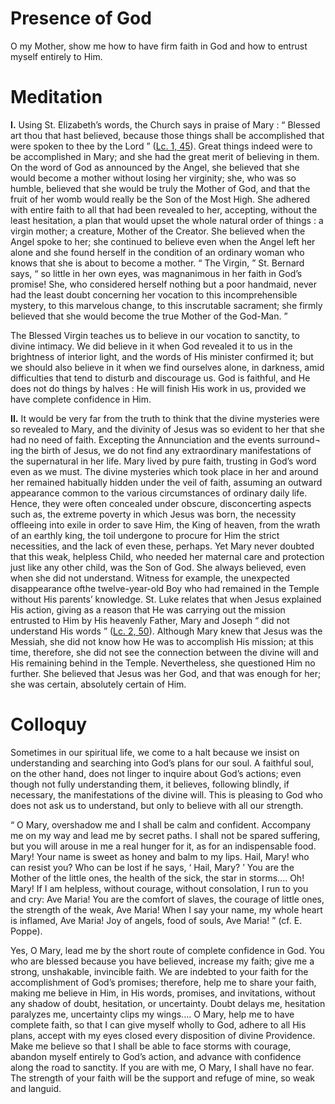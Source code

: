 # Presence of God

O my Mother, show me how to have firm faith in God and how to entrust myself entirely to Him.

# Meditation

**I.** Using St. Elizabeth’s words, the Church says in praise of Mary : “ Blessed art thou that hast believed, because those things shall be accomplished that were spoken to thee by the Lord ” ([Lc. 1, 45](https://vulgata.online/bible/Lc.1?ed=DR2&vfn=DR2.Lc.1.45:vs)). Great things indeed were to be accomplished in Mary; and she had the great merit of believing in them. On the word of God as announced by the Angel, she believed that she would become a mother without losing her virginity; she, who was so humble, believed that she would be truly the Mother of God, and that the fruit of her womb would really be the Son of the Most High. She adhered with entire faith to all that had been revealed to her, accepting, without the least hesitation, a plan that would upset the whole natural order of things : a virgin mother; a creature, Mother of the Creator. She believed when the Angel spoke to her; she continued to believe even when the Angel left her alone and she found herself in the condition of an ordinary woman who knows that she is about to become a mother. “ The Virgin, ” St. Bernard says, “ so little in her own eyes, was magnanimous in her faith in God’s promise! She, who considered herself nothing but a poor handmaid, never had the least doubt concerning her vocation to this incomprehensible mystery, to this marvelous change, to this inscrutable sacrament; she firmly believed that she would become the true Mother of the God-Man. ”

The Blessed Virgin teaches us to believe in our vocation to sanctity, to divine intimacy. We did believe in it when God revealed it to us in the brightness of interior light, and the words of His minister confirmed it; but we should also believe in it when we find ourselves alone, in darkness, amid difficulties that tend to disturb and discourage us. God is faithful, and He does not do things by halves : He will finish His work in us, provided we have complete confidence in Him.

**II.** It would be very far from the truth to think that the divine mysteries were so revealed to Mary, and the divinity of Jesus was so evident to her that she had no need of faith. Excepting the Annunciation and the events surround¬ ing the birth of Jesus, we do not find any extraordinary manifestations of the supernatural in her life. Mary lived by pure faith, trusting in God’s word even as we must. The divine mysteries which took place in her and around her remained habitually hidden under the veil of faith, assuming an outward appearance common to the various circumstances of ordinary daily life. Hence, they were often concealed under obscure, disconcerting aspects such as, the extreme poverty in which Jesus was born, the necessity offleeing into exile in order to save Him, the King of heaven, from the wrath of an earthly king, the toil undergone to procure for Him the strict necessities, and the lack of even these, perhaps. Yet Mary never doubted that this weak, helpless Child, who needed her maternal care and protection just like any other child, was the Son of God. She always believed, even when she did not understand. Witness for example, the unexpected disappearance ofthe twelve-year-old Boy who had remained in the Temple without His parents’ knowledge. St. Luke relates that when Jesus explained His action, giving as a reason that He was carrying out the mission entrusted to Him by His heavenly Father, Mary and Joseph “ did not understand His words ” ([Lc. 2, 50](https://vulgata.online/bible/Lc.2?ed=DR2&vfn=DR2.Lc.2.50:vs)). Although Mary knew that Jesus was the Messiah, she did not know how He was to accomplish His mission; at this time, therefore, she did not see the connection between the divine will and His remaining behind in the Temple. Nevertheless, she questioned Him no further. She believed that Jesus was her God, and that was enough for her; she was certain, absolutely certain of Him.

# Colloquy

Sometimes in our spiritual life, we come to a halt because we insist on understanding and searching into God’s plans for our soul. A faithful soul, on the other hand, does not linger to inquire about God’s actions; even though not fully understanding them, it believes, following blindly, if necessary, the manifestations of the divine will. This is pleasing to God who does not ask us to understand, but only to believe with all our strength.

“ O Mary, overshadow me and I shall be calm and confident. Accompany me on my way and lead me by secret paths. I shall not be spared suffering, but you will arouse in me a real hunger for it, as for an indispensable food. Mary! Your name is sweet as honey and balm to my lips. Hail, Mary! who can resist you? Who can be lost if he says, ‘ Hail, Mary? ’ You are the Mother of the little ones, the health of the sick, the star in storms.... Oh! Mary! If I am helpless, without courage, without consolation, I run to you and cry: Ave Maria! You are the comfort of slaves, the courage of little ones, the strength of the weak, Ave Maria! When I say your name, my whole heart is inflamed, Ave Maria! Joy of angels, food of souls, Ave Maria! ” (cf. E. Poppe).

Yes, O Mary, lead me by the short route of complete confidence in God. You who are blessed because you have believed, increase my faith; give me a strong, unshakable, invincible faith. We are indebted to your faith for the accomplishment of God’s promises; therefore, help me to share your faith, making me believe in Him, in His words, promises, and invitations, without any shadow of doubt, hesitation, or uncertainty. Doubt delays me, hesitation paralyzes me, uncertainty clips my wings.... O Mary, help me to have complete faith, so that I can give myself wholly to God, adhere to all His plans, accept with my eyes closed every disposition of divine Providence. Make me believe so that I shall be able to face storms with courage, abandon myself entirely to God’s action, and advance with confidence along the road to sanctity. If you are with me, O Mary, I shall have no fear. The strength of your faith will be the support and refuge of mine, so weak and languid.
